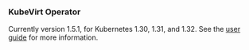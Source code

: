 ### KubeVirt Operator

Currently version 1.5.1, for Kubernetes 1.30, 1.31, and 1.32. See the [user guide](https://kubevirt.io/user-guide/) for more information.


